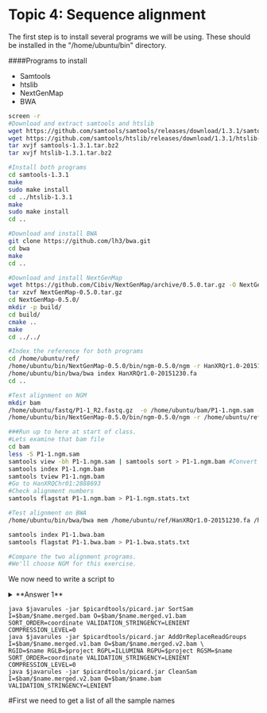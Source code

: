 # Topic 4: Sequence alignment

The first step is to install several programs we will be using. These should be installed in the "/home/ubuntu/bin" directory.

####Programs to install
* Samtools
* htslib
* NextGenMap
* BWA

```bash
screen -r
#Download and extract samtools and htslib
wget https://github.com/samtools/samtools/releases/download/1.3.1/samtools-1.3.1.tar.bz2
wget https://github.com/samtools/htslib/releases/download/1.3.1/htslib-1.3.1.tar.bz2
tar xvjf samtools-1.3.1.tar.bz2
tar xvjf htslib-1.3.1.tar.bz2

#Install both programs
cd samtools-1.3.1 
make
sudo make install
cd ../htslib-1.3.1
make
sudo make install
cd ..

#Download and install BWA
git clone https://github.com/lh3/bwa.git
cd bwa
make
cd ..

#Download and install NextGenMap
wget https://github.com/Cibiv/NextGenMap/archive/0.5.0.tar.gz -O NextGenMap-0.5.0.tar.gz
tar xzvf NextGenMap-0.5.0.tar.gz
cd NextGenMap-0.5.0/
mkdir -p build/
cd build/
cmake ..
make
cd ../../

#Index the reference for both programs
cd /home/ubuntu/ref/
/home/ubuntu/bin/NextGenMap-0.5.0/bin/ngm-0.5.0/ngm -r HanXRQr1.0-20151230.fa
/home/ubuntu/bin/bwa/bwa index HanXRQr1.0-20151230.fa
cd ..

#Test alignment on NGM
mkdir bam
/home/ubuntu/fastq/P1-1_R2.fastq.gz  -o /home/ubuntu/bam/P1-1.ngm.sam -t 2
/home/ubuntu/bin/NextGenMap-0.5.0/bin/ngm-0.5.0/ngm -r /home/ubuntu/ref/HanXRQr1.0-20151230.fa -1 /home/ubuntu/fastq/P1-1_R1.fastq.gz -2 

###Run up to here at start of class.
#Lets examine that bam file
cd bam
less -S P1-1.ngm.sam
samtools view -bh P1-1.ngm.sam | samtools sort > P1-1.ngm.bam #Convert to bam and sort
samtools index P1-1.ngm.bam
samtools tview P1-1.ngm.bam
#Go to HanXRQChr01:2888693
#Check alignment numbers
samtools flagstat P1-1.ngm.bam > P1-1.ngm.stats.txt

#Test alignment on BWA
/home/ubuntu/bin/bwa/bwa mem /home/ubuntu/ref/HanXRQr1.0-20151230.fa /home/ubuntu/fastq/P1-1_R1.fastq.gz /home/ubuntu/fastq/P1-1_R2.fastq.gz -t 2 | samtools view -bh | samtools sort > /home/ubuntu/bam/P1-1.bwa.bam 

samtools index P1-1.bwa.bam
samtools flagstat P1-1.bwa.bam > P1-1.bwa.stats.txt

#Compare the two alignment programs.
#We'll choose NGM for this exercise.
```
We now need to write a script to 

<details> 
  <summary>**Answer 1**  </summary>
   ```bash
    > seq 2 2 100 | grep -v 0 | sed "s/2$/2\!/g" | grep '\!\|3' > exercise_3.txt
```
</details>

	java $javarules -jar $picardtools/picard.jar SortSam I=$bam/$name.merged.bam O=$bam/$name.merged.v1.bam SORT_ORDER=coordinate VALIDATION_STRINGENCY=LENIENT COMPRESSION_LEVEL=0
	java $javarules -jar $picardtools/picard.jar AddOrReplaceReadGroups I=$bam/$name.merged.v1.bam O=$bam/$name.merged.v2.bam \
	RGID=$name RGLB=$project RGPL=ILLUMINA RGPU=$project RGSM=$name SORT_ORDER=coordinate VALIDATION_STRINGENCY=LENIENT COMPRESSION_LEVEL=0
	java $javarules -jar $picardtools/picard.jar CleanSam I=$bam/$name.merged.v2.bam O=$bam/$name.bam VALIDATION_STRINGENCY=LENIENT

#First we need to get a list of all the sample names



